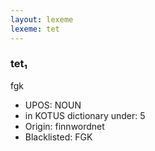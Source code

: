 ```yaml
---
layout: lexeme
lexeme: tet
---
```


###  tet₁

fgk
* UPOS:  NOUN
* in KOTUS dictionary under:  5
* Origin:  finnwordnet
* Blacklisted:  FGK

